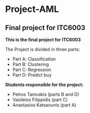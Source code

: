 # Project-AML
## Final project for ITC6003 ##

**This is the final project for ITC6003**

The Project is divided in three parts:

- Part A: Classification
- Part B: Clustering
- Part C: Regression
- Part D: Predict buy

**Students responsible for the project:**

- Petros Tamvakis (parts B and D)
- Vasileios Filippidis (part C)
- Anastasios Katsaounis (part A)

